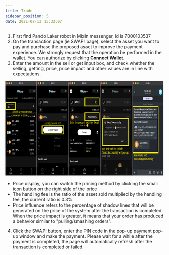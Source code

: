 ```yaml
---
title: Trade
sidebar_position: 5
date: 2021-08-13 15:33:07
---
```



1. First find Pando Laker robot in Mixin messenger, id is 7000103537
2. On the transaction page (ie SWAP! page), select the asset you want to pay and purchase the proposed asset to improve the payment experience. We strongly request that the operation be performed in the wallet. You can authorize by clicking **Connect Wallet**. 
3. Enter the amount in the sell or get input box, and check whether the selling, getting, price, price impact and other values are in line with expectations. 
<img src="./assets/trade.png" width="500px" height="300px" />

 - Price display, you can switch the pricing method by clicking the small icon button on the right side of the price
 - The handling fee is the ratio of the asset sold multiplied by the handling fee, the current ratio is 0.3%.
 - Price influence refers to the percentage of shadow lines that will be generated on the price of the system after the transaction is completed. When the price impact is greater, it means that your order has produced a behavior similar to "pulling/smashing orders".
4. Click the SWAP! button, enter the PIN code in the pop-up payment pop-up window and make the payment. Please wait for a while after the payment is completed, the page will automatically refresh after the transaction is completed or failed.